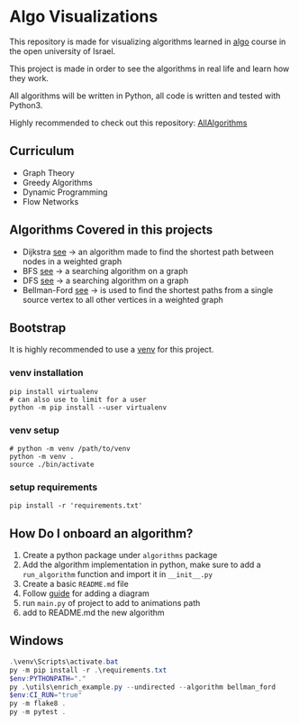 # Algo Visualizations

This repository is made for visualizing algorithms learned in [algo](https://www-e.openu.ac.il/courses/20417.htm)
course in the open university of Israel.

This project is made in order to see the algorithms in real life and learn how they work.

All algorithms will be written in Python, all code is written and tested with Python3.

Highly recommended to check out this repository: [AllAlgorithms](https://github.com/TheAlgorithms/Python)

## Curriculum

* Graph Theory
* Greedy Algorithms
* Dynamic Programming
* Flow Networks

## Algorithms Covered in this projects

* Dijkstra [see](algorithms/dijkstra) -> an algorithm made to find the shortest path between nodes in a weighted graph 
* BFS [see](algorithms/bfs) -> a searching algorithm on a graph
* DFS [see](algorithms/dfs) -> a searching algorithm on a graph
* Bellman-Ford [see](algorithms/bellman_ford/) -> is used to find the shortest paths from a single source vertex to all other vertices in a weighted graph

## Bootstrap

It is highly recommended to use a [venv](https://docs.python.org/3/library/venv.html) for this project.

### venv installation

```shell
pip install virtualenv
# can also use to limit for a user
python -m pip install --user virtualenv
```

### venv setup
```shell
# python -m venv /path/to/venv
python -m venv .
source ./bin/activate
```

### setup requirements
```shell
pip install -r 'requirements.txt'
```

## How Do I onboard an algorithm?

1. Create a python package under `algorithms` package
2. Add the algorithm implementation in python, make sure to add a `run_algorithm` function and import it in `__init__.py` 
3. Create a basic `README.md` file
4. Follow [guide](utils/README.md) for adding a diagram
5. run `main.py` of project to add to animations path
6. add to README.md the new algorithm

## Windows

```powershell
.\venv\Scripts\activate.bat
py -m pip install -r .\requirements.txt
$env:PYTHONPATH="."
py .\utils\enrich_example.py --undirected --algorithm bellman_ford
$env:CI_RUN="true"
py -m flake8 .
py -m pytest .
```
